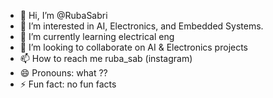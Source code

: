 - 👋 Hi, I’m @RubaSabri
- 👀 I’m interested in AI, Electronics, and Embedded Systems.
- 🌱 I’m currently learning electrical eng
- 💞️ I’m looking to collaborate on AI & Electronics projects 
- 📫 How to reach me ruba_sab (instagram)
- 😄 Pronouns: what ??
- ⚡ Fun fact: no fun facts 

<!---
RubaSabri/RubaSabri is a ✨ special ✨ repository because its `README.md` (this file) appears on your GitHub profile.
You can click the Preview link to take a look at your changes.
--->
